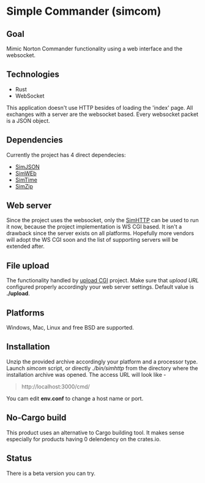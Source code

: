 # Simple Commander (simcom)

## Goal
Mimic Norton Commander functionality using a  web interface and the websocket.

## Technologies
- Rust
- WebSocket

This application doesn't use HTTP besides of loading the 'index' page. All exchanges with a server
are the websocket based. Every websocket packet is a JSON object.

## Dependencies
Currently the project has 4 direct dependecies:

- [SimJSON](https://github.com/vernisaz/simjson)
- [SimWEb](https://github.com/vernisaz/simweb)
- [SimTime](https://github.com/vernisaz/simtime)
- [SimZip](https://github.com/vernisaz/simple_rust_zip)

## Web server
Since the project uses the websocket, only the [SimHTTP](https://github.com/vernisaz/simhttp)
can be used to run it now,
because the project implementation is WS CGI based.
It isn't a drawback since the server exists on all platforms.
Hopefully more vendors will adopt the WS CGI soon and the list of supporting servers will be extended after.

## File upload
The functionality handled by [upload CGI](https://github.com/vernisaz/simupload) project. Make sure that *upload URL*
configured properly accordingly your web server settings. Default value is **./upload**.

## Platforms
Windows, Mac, Linux and free BSD are supported.

## Installation
Unzip the provided archive accordingly your platform and a processor type. Launch *simcom* script, or directly *./bin/simhttp*
from the directory where the installation archive was opened. The access URL will look like -

> http://localhost:3000/cmd/

You cam edit **env.conf** to change a host name or port.

## No-Cargo build
This product uses an alternative to Cargo building tool. It makes  sense especially for products
having 0 delendency on the crates.io.

## Status
There is a beta version you can try.
